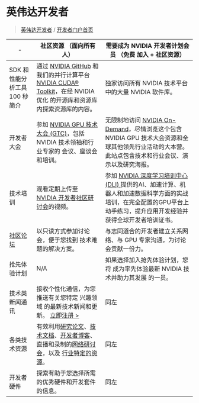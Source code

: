 # 英伟达开发者
> [英伟达开发者](https://developer.nvidia.cn/zh-cn/developer-program) / [开发者门户首页](https://developer.nvidia.cn/nvidia-developer-program)

| - | **社区资源 （面向所有人）**                      | **需要成为 NVIDIA 开发者计划会员 （免费 加入 + 社区资源）**  |
| ------------------------------------------------ | ------------------------------------------------------------ | ------------------------------------------------------------ |
| SDK 和性能分析工具 100 秒 简介                   | 通过 [NVIDIA GitHub](https://github.com/NVIDIA) 和我们的并行计算平台 [NVIDIA CUDA® Toolkit](https://developer.nvidia.cn/cuda-toolkit)，在经 NVIDIA 优化 的开源库和资源库内探索资源库的内容。 | 独家访问所有 NVIDIA 技术平台中的大量 NVIDIA 软件库。         |
| 开发者大会                                       | 参加 [NVIDIA GPU 技术大会 (GTC)](https://www.nvidia.cn/gtc-global/?nvid=nv-int-unbr-938301&sfdcid=unibrow_cn_devzone)，包括 NVIDIA 技术领袖和行业专家的 会议、座谈会和培训。 | 无限制地访问 [NVIDIA On-Demand](https://www.nvidia.cn/on-demand/)，尽情浏览这个包含 NVIDIA GPU 技术大会资源和全球其他领先行业活动的大本营。此站点包含技术和行业会议、演示以及研究海报。 |
| 技术培训                                         | 观看定期上传至 [NVIDIA 开发者社区研讨会](https://www.nvidia.cn/about-nvidia/webinar-portal/?categories=developer)的视频。 | 参加 [NVIDIA 深度学习培训中心 (DLI) ](https://www.nvidia.cn/training)提供的AI、加速计算、机器人和加速数据科学方面的实战培训，在完全配置的GPU平台上动手练习，提升应用开发经验并获得全球开发者培训证书。 |
| [社区论坛](https://forums.developer.nvidia.com/) | 以只读方式参加讨论会，便于您找到 技术难题的解决方案。        | 与志同道合的开发者建立关系网络、与 GPU 专家沟通，为讨论会贡献一份力。 |
| 抢先体验计划                                     | N/A                                                          | 如果选择加入抢先体验计划，您将 成为率先体验最新 NVIDIA 技术并助力其发展 的一员。 |
| 技术类新闻通讯                                   | 接收个性化通信，为您推送有关您特定 兴趣领域 的最新技术新闻和更新。 [立即注册 >](https://www.nvidia.cn/preferences/email-signup/#developer-header) | 同左 |
| 各类技术资源                                     | 有效利用[研究论文](https://www.nvidia.cn/research/)、[技术文档](https://docs.nvidia.com/)、[开发者博客](https://developer.nvidia.cn/zh-cn/blog)、直播和录制的[网络研讨会](https://www.nvidia.cn/about-nvidia/webinar-portal/)，以及 [行业特定的资源](https://developer.nvidia.cn/solutions-and-industries#industries)。 | 同左 |
| 开发者硬件                                       | 探索有助于您选择所需的优秀硬件和开发套件的信息。             | 同左 |

